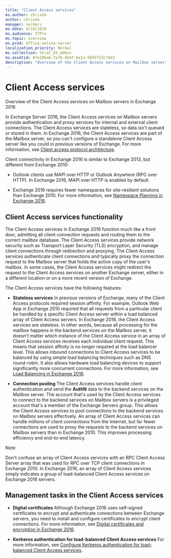 ```yaml
---
title: "Client Access services"
ms.author: chrisda
author: chrisda
manager: serdars
ms.date: 4/19/2018
ms.audience: ITPro
ms.topic: overview
ms.prod: office-online-server
localization_priority: Normal
ms.collection: Strat_EX_Admin
ms.assetid: 87e206ab-7a7b-4b4f-be1a-5035713c74d2
description: "Overview of the Client Access services on Mailbox servers in Exchange 2016"
---
```


# Client Access services

Overview of the Client Access services on Mailbox servers in Exchange 2016
  
In Exchange Server 2016, the Client Access services on Mailbox servers provide authentication and proxy services for internal and external client connections. The Client Access services are stateless, so data isn't queued or stored in them. In Exchange 2016, the Client Access services are part of the Mailbox server, so you can't configure a standalone Client Access server like you could in previous versions of Exchange. For more information, see [Client access protocol architecture](../../architecture/architecture.md#ClientAccessProtocol).
  
Client connectivity in Exchange 2016 is similar to Exchange 2013, but different from Exchange 2010:
  
- Outlook clients use MAPI over HTTP or Outlook Anywhere (RPC over HTTP). In Exchange 2016, MAPI over HTTP is enabled by default.
    
- Exchange 2016 requires fewer namespaces for site-resilient solutions than Exchange 2010. For more information, see [Namespace Planning in Exchange 2016](https://blogs.technet.com/b/exchange/archive/2015/10/06/namespace-planning-in-exchange-2016.aspx).
    
## Client Access services functionality

The Client Access services in Exchange 2016 function much like a front door, admitting all client connection requests and routing them to the correct mailbox database. The Client Access services provide network security such as Transport Layer Security (TLS) encryption, and manage client connections through redirection and proxying. The Client Access services authenticate client connections and typically proxy the connection request to the Mailbox server that holds the active copy of the user's mailbox. In some cases, the Client Access services might redirect the request to the Client Access services on another Exchange server, either in a different location or on a more recent version of Exchange.
  
The Client Access services have the following features:
  
- **Stateless services** In previous versions of Exchange, many of the Client Access protocols required session affinity. For example, Outlook Web App in Exchange 2010 required that all requests from a particular client be handled by a specific Client Access server within a load balanced array of Client Access servers. In Exchange 2016, the Client Access services are stateless. In other words, because all processing for the mailbox happens in the backend services on the Mailbox server, it doesn't matter which instance of the Client Access service in an array of Client Access services receives each individual client request. This means that session affinity is no longer required at the load balancer level. This allows inbound connections to Client Access services to be balanced by using simple load balancing techniques such as DNS round-robin. It also allows hardware load balancing devices to support significantly more concurrent connections. For more information, see [Load Balancing in Exchange 2016](https://blogs.technet.com/b/exchange/archive/2015/10/08/load-balancing-in-exchange-2016.aspx).
    
- **Connection pooling** The Client Access services handle client authentication and send the **AuthN** data to the backend services on the Mailbox server. The account that's used by the Client Access services to connect to the backend services on Mailbox servers is a privileged account that's a member of the Exchange Servers group. This allows the Client Access services to pool connections to the backend services on Mailbox servers effectively. An array of Client Access services can handle millions of client connections from the Internet, but far fewer connections are used to proxy the requests to the backend services on Mailbox servers than in Exchange 2010. This improves processing efficiency and end-to-end latency. 
    
> [!NOTE]
> Don't confuse an array of Client Access services with an RPC Client Access Server array that was used for RPC over TCP client connections in Exchange 2010. In Exchange 2016, an array of Client Access services simply indicates a group of load-balanced Client Access services on Exchange 2016 servers. 
  
## Management tasks in the Client Access services

- **Digital certificates** Although Exchange 2016 uses self-signed certificates to encrypt and authenticate connections between Exchange servers, you need to install and configure certificates to encrypt client connections. For more information, see [Digital certificates and encryption in Exchange 2016](certificates.md).
    
- **Kerberos authentication for load-balanced Client Access services** For more information, see [Configure Kerberos authentication for load-balanced Client Access services](kerberos-for-load-balanced-cas.md).
    

